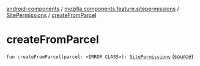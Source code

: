 [android-components](../../index.md) / [mozilla.components.feature.sitepermissions](../index.md) / [SitePermissions](index.md) / [createFromParcel](./create-from-parcel.md)

# createFromParcel

`fun createFromParcel(parcel: <ERROR CLASS>): `[`SitePermissions`](index.md) [(source)](https://github.com/mozilla-mobile/android-components/blob/master/components/feature/sitepermissions/src/main/java/mozilla/components/feature/sitepermissions/SitePermissions.kt#L69)